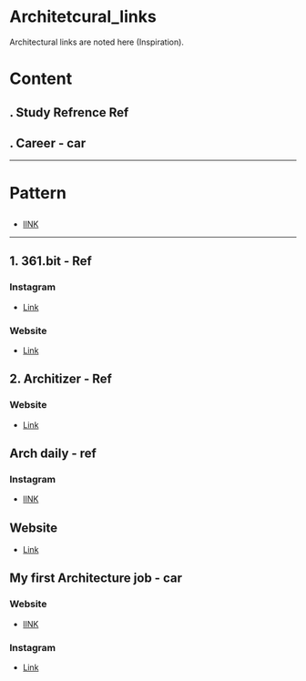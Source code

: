 # Architetcural_links
Architectural links are noted here (Inspiration).
# Content
## . Study Refrence  Ref
## . Career - car
-----------------------------------------------------------------------------
# Pattern
##
###
  * [ lINK ]()
----------------------------------------------------------------------------
##  1. 361.bit - Ref
### Instagram
  * [ Link ](https://www.instagram.com/361.bit/)
### Website
  * [ Link ](https://www.361bit.com/)

## 2. Architizer - Ref
### Website
  * [ Link ](https://architizer.com/)

## Arch daily - ref
### Instagram
  * [ lINK ](https://www.instagram.com/archdaily/)
## Website
  * [ Link ](https://www.archdaily.com/)

## My first Architecture job - car
### Website
  * [ lINK ](https://www.myfirstarchitecturejob.com/)
### Instagram
  * [ Link ](https://www.instagram.com/first_archi_job/)
  
